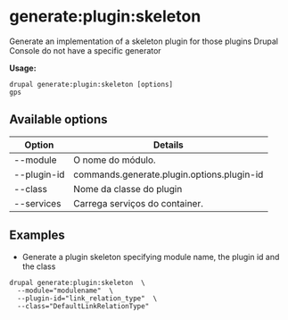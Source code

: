 # generate:plugin:skeleton
Generate an implementation of a skeleton plugin for those plugins Drupal Console do not have a specific generator

**Usage:**
```
drupal generate:plugin:skeleton [options]
gps
```

## Available options
Option | Details
-------|-------------
--module | O nome do módulo.
--plugin-id | commands.generate.plugin.options.plugin-id
--class | Nome da classe do plugin
--services | Carrega serviços do container.

## Examples
* Generate a plugin skeleton specifying module name, the plugin id and the class
```
drupal generate:plugin:skeleton  \
  --module="modulename"  \
  --plugin-id="link_relation_type"  \
  --class="DefaultLinkRelationType"
```
